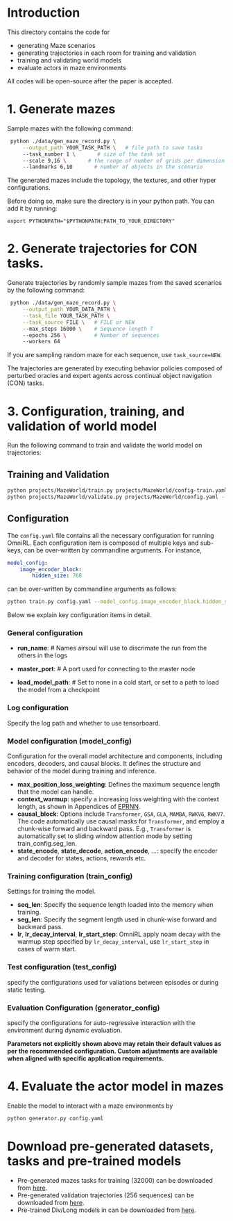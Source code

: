 # Introduction
This directory contains the code for
- generating Maze scenarios 
- generating trajectories in each room for training and validation
- training and validating world models
- evaluate actors in maze environments

All codes will be open-source after the paper is accepted.

# 1. Generate mazes

Sample mazes with the following command:

```bash
 python ./data/gen_maze_record.py \
	 --output_path YOUR_TASK_PATH \   # file path to save tasks
	 --task_number 1 \       # size of the task set
	 --scale 9,16 \       # the range of number of grids per dimension
	 --landmarks 6,10       # number of objects in the scenario
```

The generated mazes include the topology, the textures, and other hyper configurations.

Before doing so, make sure the directory is in your python path. You can add it by running:
```
export PYTHONPATH="$PYTHONPATH:PATH_TO_YOUR_DIRECTORY"
```

# 2. Generate trajectories for CON tasks.

Generate trajectories by randomly sample mazes from the saved scenarios by the following command:

```bash
 python ./data/gen_maze_record.py \
	 --output_path YOUR_DATA_PATH \
	 --task_file YOUR_TASK_PATH \
	 --task_source FILE \   # FILE or NEW
	 --max_steps 16000 \    # Sequence length T
	 --epochs 256 \         # Number of sequences
	 --workers 64
```

If you are sampling random maze for each sequence, use `task_source=NEW`.

The trajectories are generated by executing behavior policies composed of perturbed oracles and expert agents across continual object navigation (CON) tasks.

# 3. Configuration, training, and validation of world model

Run the following command to train and validate the world model on trajectories:
## Training and Validation
```bash
python projects/MazeWorld/train.py projects/MazeWorld/config-train.yaml --configs key1=value1 key2=value2 ...
python projects/MazeWorld/validate.py projects/MazeWorld/config.yaml --configs key1=value1 key2=value2 ...
```

## Configuration

The `config.yaml` file contains all the necessary configuration for running OmniRL. Each configuration item is composed of multiple keys and sub-keys, can be over-written by commandline arguments. For instance, 
```yaml
model_config:
    image_encoder_block:
        hidden_size: 768
```
can be over-written by commandline arguments as follows:
```bash
python train.py config.yaml --model_config.image_encoder_block.hidden_size=1024
```
Below we explain key configuration items in detail.

### General configuration

- **run_name**:  # Names airsoul will use to discrimate the run from the others in the logs

- **master_port**: # A port used for connecting to the master node

- **load_model_path**: # Set to none in a cold start, or set to a path to load the model from a checkpoint

### Log configuration

Specify the log path and whether to use tensorboard.

### Model configuration (model_config)

Configuration for the overall model architecture and components, including encoders, decoders, and causal blocks. It defines the structure and behavior of the model during training and inference.

- **max_position_loss_weighting**: Defines the maximum sequence length that the model can handle.
- **context_warmup**: specify a increasing loss weighting with the context length, as shown in Appendices of [EPRNN](https://arxiv.org/pdf/2109.03554).
- **causal_block**:  Options include `Transformer`, `GSA`, `GLA`, `MAMBA`, `RWKV6`, `RWKV7`. The code automatically use causal masks for `Transformer`, and employ a chunk-wise forward and backward pass. E.g., `Transformer` is automatically set to sliding window attention mode by setting train_config.seg_len.
- **state_encode**, **state_decode**, **action_encode**, ...: specify the encoder and decoder for states, actions, rewards etc.

### Training configuration (train_config)

Settings for training the model.

- **seq_len**: Specify the sequence length loaded into the memory when training.
- **seg_len**: Specify the segment length used in chunk-wise forward and backward pass.
- **lr**, **lr_decay_interval**, **lr_start_step**: OmniRL apply noam decay with the warmup step specified by `lr_decay_interval`, use `lr_start_step` in cases of warm start.

### Test configuration (test_config)

specify the configurations used for valiations between episodes or during static testing.

### Evaluation Configuration (generator_config)

specify the configurations for auto-regressive interaction with the environment during dynamic evaluation.

**Parameters not explicitly shown above may retain their default values as per the recommended configuration. Custom adjustments are available when aligned with specific application requirements.**

# 4. Evaluate the actor model in mazes

Enable the model to interact with a maze environments by 

```bash
python generator.py config.yaml
```

# Download pre-generated datasets, tasks and pre-trained models

- Pre-generated mazes tasks for training (32000) can be downloaded from [here](https://www.kaggle.com/datasets/anyonexxxx/maze-15-train-task).
- Pre-generated validation trajectories (256 sequences) can be downloaded from [here](https://www.kaggle.com/datasets/anyonexxxx/maze-15-test).
- Pre-trained Div/Long models in can be downloaded from [here](https://www.kaggle.com/models/anyonexxxx/icsl_maze_15_div-long/).
